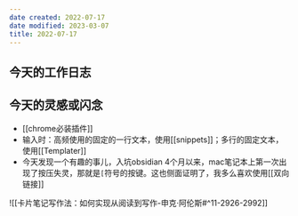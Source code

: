 ```yaml
---
date created: 2022-07-17
date modified: 2023-03-07
title: 2022-07-17
---
```


## 今天的工作日志

## 今天的灵感或闪念

- [[chrome必装插件]]
- 输入时：高频使用的固定的一行文本，使用[[snippets]]；多行的固定文本，使用[[Templater]]
- 今天发现一个有趣的事儿，入坑obsidian 4个月以来，mac笔记本上第一次出现了按压失灵，那就是`[`符号的按键。这也侧面证明了，我多么喜欢使用[[双向链接]]

![[卡片笔记写作法：如何实现从阅读到写作-申克·阿伦斯#^11-2926-2992]]
